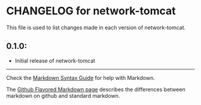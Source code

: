 # CHANGELOG for network-tomcat

This file is used to list changes made in each version of network-tomcat.

## 0.1.0:

* Initial release of network-tomcat

- - -
Check the [Markdown Syntax Guide](http://daringfireball.net/projects/markdown/syntax) for help with Markdown.

The [Github Flavored Markdown page](http://github.github.com/github-flavored-markdown/) describes the differences between markdown on github and standard markdown.
